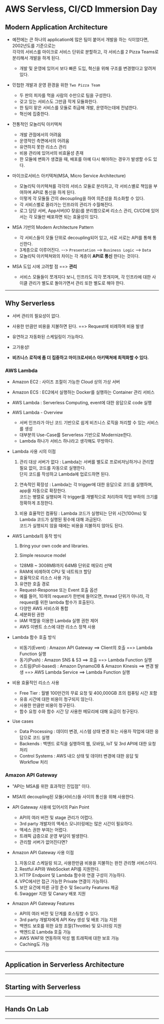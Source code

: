 <h1>AWS Servless, CI/CD Immersion Day</h1>

<h2>Modern Application Architecture</h2>

* 예전에는 큰 하나의 application에 많은 팀이 붙어서 개발을 하는 식이었다면, 2002년도를 기준으로는   
  각각의 서비스를 마이크로 서비스 단위로 분할하고, 각 서비스를 2 Pizza Teams로 분리해서 개발을 하게 된다.
  * 개발 및 운영에 있어서 보다 빠른 도입, 혁신을 위해 구조를 변경했다고 알려져 있다.

* 민첩한 개발과 운영 환경을 위한 `Two Pizza Team`
  * 두 판의 피자를 먹을 사람의 수만으로 팀을 구성한다.
  * 갖고 있는 서비스도 그만큼 작게 모듈화한다.
  * 한 팀이 맡은 서비스를 모듈로 취급해 개발, 운영하는데에 전념한다.
  * 혁신에 집중한다.

* 전통적인 모놀리틱 아키텍쳐
  * 개발 관점에서의 어려움
  * 운영적인 측면에서의 어려움
  * 유연하지 못한 리소스 관리
  * 비용 관리에 있어서의 비효율성 존재
  * 한 모듈에 변화가 생겼을 때, 배포를 아예 다시 해야하는 경우가 발생할 수도 있다.

* 마이크로서비스 아키텍쳐(MSA, Micro Service Architecture)
  * 모놀리틱 아키텍쳐를 각각의 서비스 모듈로 분리하고, 각 서비스별로 책임을 부여하며 API로 통신을 하게 된다.
  * 이렇게 각 모듈들 간의 decoupling을 하여 의존성을 최소화할 수 있다.
  * 각 서비스별로 올라가는 인프라의 관리가 수월해진다.
  * 로그 담당 서버, App서버(IO 잦음)를 분리함으로써 리소스 관리, CI/CD에 있어서는 각 모듈만 배포하면 되는 효율성이 있다.

* MSA 기반의 Modern Architecture Pattern
  * 각 서비스들이 모듈 단위로 decoupling되어 있고, 서로 서로는 API를 통해 통신한다.
  * 3계층으로 이루어진다. --> `Presentation` --> `Business Logic` --> `Data`
  * 모놀리틱 아키텍쳐와의 차이는 각 계층이 __API로 통신__ 한다는 것이다.

* MSA 도입 시에 고려할 점 ==> __관리__
  * 서비스 모듈들이 쪼개지다 보니, 인프라도 각각 쪼개지며, 각 인프라에 대한 사이클 관리가 별도로 돌아가면서 관리 또한 별도로 해야 한다.

<hr/>

<h2>Why Serverless</h2>

* 서버 관리의 필요성이 없다.
* 사용한 만큼만 비용을 지불하면 된다. ==> Request에 비례하여 비용 발생
* 유연하고 자동화된 스케일링이 가능하다.
* 고가용성!

* __비즈니스 로직에 좀 더 집중하고 마이크로서비스 아키텍쳐에 최적화할 수 있다.__

<h3>AWS Lambda</h3>

* Amazon EC2 : 사이즈 조절이 가능한 Cloud 상의 가상 서버
* Amazon ECS : EC2에서 실행하는 Docker를 실행하는 Container 관리 서비스
* AWS Lambda : Serverless Computing, event에 대한 응답으로 code 실행

* AWS Lambda - Overview
  * 서버 인프라가 아닌 코드 기반으로 쉽게 비즈니스 로직을 처리할 수 있는 서비스를 생성
  * 대부분의 Use-Case를 Serverless 기반으로 Modernize한다.
  * Lambda 하나가 서비스 하나라고 생각해도 무방하다.

* Lambda 사용 시의 이점

  1. 관리 대상 서버가 없다 : Lambda는 서버를 별도로 프로비저닝하거나 관리할 필요 없이, 코드를 자동으로 실행한다.   
     단지 코드를 작성하고 Lambda에 업로드하면 된다.
    
  2. 연속적인 확장성 : Lambda는 각 trigger에 대한 응답으로 코드를 실행하며, app을 자동으로 확장한다.   
     코드는 병렬로 실행되며 각 trigger를 개별적으로 처리하여 작업 부하의 크기를 정확하게 조정한다.

  3. 비용 효율적인 컴퓨팅 : Lambda 코드가 실행되는 단위 시간(100ms) 및 Lambda 코드가 실행된 횟수에 대해 과금된다.   
     코드가 실행되지 않을 때에는 비용을 지불하지 않아도 된다.

* AWS Lambda의 동작 방식

  1. Bring your own code and libraries.

  2. Simple resource model
    * 128MB ~ 3008MB까지 64MB 단위로 메모리 선택
    * RAM에 비례하여 CPU 및 네트워크 할당
    * 효율적으로 리소스 사용 가능

  3. 유연한 호출 경로
    * Request-Response 또는 Event 호출 옵션
    * 예를 들어, 10개의 request가 한번에 들어오면, thread 단위가 아니라, 각 request를 위한 lambda 함수가 호출된다.
    * 다양한 AWS 서비스와 통합

  4. 세분화된 권한
    * IAM 역할을 이용한 Lambda 실행 권한 제어
    * AWS 이벤트 소스에 대한 리소스 정책 사용

* Lambda 함수 호출 방식

  * 비동기(Event) : Amazon API Gateway ==> Client의 호출 ==> Lambda Function 실행
  * 동기(Push) : Amazon SNS & S3 ==> 호출 ==> Lambda Function 실행
  * 스트림(Poll-based) : Amazon DynamoDB & Amazon Kinesis ==> 변경 발생 ==> AWS Lambda Service ==> Lambda Function 실행

* 비용 효율적인 리소스 사용
  * Free Tier : 월별 100만건의 무료 요청 및 400,000GB 초의 컴퓨팅 시간 포함
  * 유휴 시간에 대한 비용이 청구되지 않는다.
  * 사용한 만큼만 비용이 청구된다.
  * 함수 요청 수와 함수 시간 당 사용한 메모리에 대해 요금이 청구된다.

* Use cases
  * Data Processing : 데이터 변경, 시스템 상태 변경 또는 사용자 작업에 대한 응답으로 코드 실행
  * Backends : 백엔드 로직을 실행하여 웹, 모바일, IoT 및 3rd API에 대한 요청 처리
  * Control Systems : AWS 내으 상태 및 데이터 변경에 대한 응답 및 Workflow 처리

<h3>Amazon API Gateway</h3>

* "API는 MSA를 위한 효과적인 진입점" 이다.
* MSA의 decoupling된 모듈(서비스)들 사이의 통신을 위해 사용한다.

* API Gateway 사용에 있어서의 Pain Point
  * API의 여러 버전 및 stage 관리가 어렵다.
  * 3rd party 개발자의 액세스 모니터링에는 많은 시간이 필요하다.
  * 액세스 권한 부여는 어렵다.
  * 트래픽 급증으로 운영 부담이 발생한다.
  * 관리할 서버가 없어진다면?

* Amazon API Gateway 사용 이점
  1. 자동으로 스케일링 되고, 사용한만큼 비용을 지불하는 완전 관리형 서비스이다.
  2. Restful API와 WebSocket API를 지원한다.
  3. HTTP Endpoint 및 Lambda 함수와 연결 구성이 가능하다.
  4. VPC에서만 접근 가능한 Private 연결이 가능하다.
  5. 보안 요건에 따른 규정 준수 및 Security Features 제공
  6. Swagger 지원 및 Canary 배포 지원

* Amazon API Gateway Features
  * API의 여러 버전 및 단계를 호스팅할 수 있다.
  * 3rd party 개발자에게 API Key 생성 및 배포 기능 지원
  * 백엔드 보호를 위한 요청 조절(Throttle) 및 모니터링 지원
  * 백엔드로 Lambda 호출 가능
  * AWS WAF와 연동하여 악성 웹 트래픽에 대한 보호 가능
  * Caching도 가능

<hr/>

<h2>Application in Serverless Architecture</h2>

<hr/>

<h2>Starting with Serverless</h2>

<hr/>

<h2>Hands On Lab</h2>

<hr/>